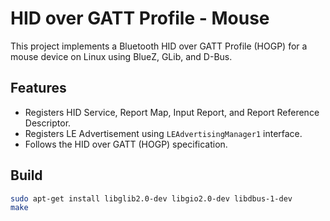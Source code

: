 # HID over GATT Profile - Mouse

This project implements a Bluetooth HID over GATT Profile (HOGP) for a mouse device on Linux using BlueZ, GLib, and D-Bus.

## Features
- Registers HID Service, Report Map, Input Report, and Report Reference Descriptor.
- Registers LE Advertisement using `LEAdvertisingManager1` interface.
- Follows the HID over GATT (HOGP) specification.

## Build

```bash
sudo apt-get install libglib2.0-dev libgio2.0-dev libdbus-1-dev
make

